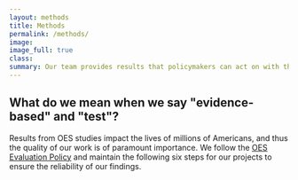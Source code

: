 ```yaml
---
layout: methods
title: Methods
permalink: /methods/
image:
image_full: true
class:
summary: Our team provides results that policymakers can act on with the highest degree of confidence.
---
```

## What do we mean when we say "evidence-based" and "test"?

Results from OES studies impact the lives of millions of Americans, and thus the quality of our work is of paramount importance. We follow the [OES Evaluation Policy]({{site.baseurl}}/assets/files/ResearchIntegrity.pdf) and maintain the following six steps for our projects to ensure the reliability of our findings. 

